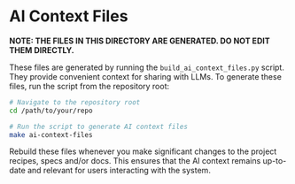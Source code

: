 # AI Context Files

**NOTE: THE FILES IN THIS DIRECTORY ARE GENERATED. DO NOT EDIT THEM DIRECTLY.**

These files are generated by running the `build_ai_context_files.py` script. They provide convenient context for sharing with LLMs. To generate these files, run the script from the repository root:

```bash
# Navigate to the repository root
cd /path/to/your/repo

# Run the script to generate AI context files
make ai-context-files
```

Rebuild these files whenever you make significant changes to the project recipes, specs and/or docs. This ensures that the AI context remains up-to-date and relevant for users interacting with the system.

